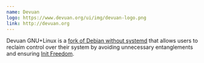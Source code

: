 ```yaml
---
name: Devuan
logo: https://www.devuan.org/ui/img/devuan-logo.png
link: http://devuan.org
---
```


Devuan GNU+Linux is a [fork of Debian without systemd](https://www.devuan.org/os/announce/) that allows users to reclaim control over their system by avoiding unnecessary entanglements and ensuring [Init Freedom](https://www.devuan.org/os/init-freedom).